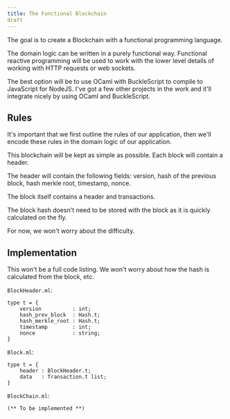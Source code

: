 ```yaml
---
title: The Functional Blockchain
draft
---
```


The goal is to create a Blockchain with a functional programming language.

The domain logic can be written in a purely functional way. Functional reactive
programming will be used to work with the lower level details of working with
HTTP requests or web sockets.

The best option will be to use OCaml with BuckleScript to compile to JavaScript
for NodeJS. I've got a few other projects in the work and it'll integrate nicely
by using OCaml and BuckleScript.

## Rules

It's important that we first outline the rules of our application, then we'll
encode these rules in the domain logic of our application.

This blockchain will be kept as simple as possible. Each block will contain a
header.

The header will contain the following fields: version, hash of the previous
block, hash merkle root, timestamp, nonce.

The block itself contains a header and transactions.

The block hash doesn't need to be stored with the block as it is quickly
calculated on the fly.

For now, we won't worry about the difficulty.

## Implementation

This won't be a full code listing. We won't worry about how the hash is
calculated from the block, etc.

`BlockHeader.ml`:

```
type t = {
    version          : int;
    hash_prev_block  : Hash.t;
    hash_merkle_root : Hash.t;
    timestamp        : int;
    nonce            : string;
}
```

`Block.ml`:

```
type t = {
    header : BlockHeader.t;
    data   : Transaction.t list;
}
```

`BlockChain.ml`:

```
(** To be implemented **)
```
